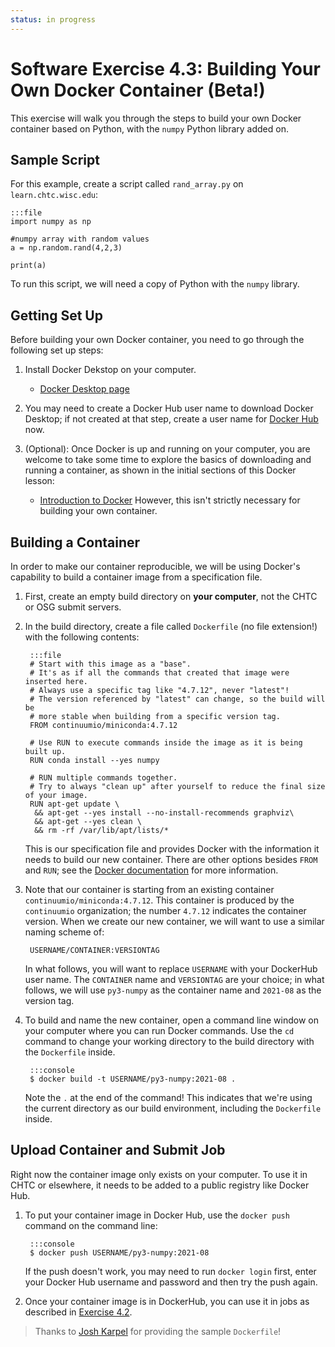 ```yaml
---
status: in progress
---
```


<style type="text/css"> pre em { font-style: normal; background-color: yellow; } pre strong { font-style: normal; font-weight: bold; color: #008; } </style>

Software Exercise 4.3: Building Your Own Docker Container (Beta!)
====================================

This exercise will walk you through the steps to build your own Docker container 
based on Python, with the `numpy` Python library added on. 

Sample Script
-------------------

For this example, create a script called `rand_array.py` on `learn.chtc.wisc.edu`:

	:::file
	import numpy as np

	#numpy array with random values
	a = np.random.rand(4,2,3)

	print(a)

To run this script, we will need a copy of Python with the `numpy` library. 

Getting Set Up
--------------

Before building your own Docker container, you need to go through the following 
set up steps: 

1. Install Docker Dekstop on your computer. 
	* [Docker Desktop page](https://www.docker.com/products/docker-desktop)

2. You may need to create a Docker Hub user name to download Docker Desktop; if not 
created at that step, create a user name for [Docker Hub](https://hub.docker.com/) now.

3. (Optional): Once Docker is up and running on your computer, you are welcome to take 
some time to explore the basics of downloading and running a container, as shown in 
the initial sections of this Docker lesson:
	* [Introduction to Docker](https://christinalk.github.io/docker-introduction/)
	However, this isn't strictly necessary for building your own container. 

Building a Container
--------------------

In order to make our container reproducible, we will be using Docker's capability 
to build a container image from a specification file.  

1. First, create an empty build directory on **your computer**, not the CHTC or OSG submit 
servers. 

2. In the build directory, create a file called `Dockerfile` (no file extension!) with 
the following contents: 

		:::file
		# Start with this image as a "base".
		# It's as if all the commands that created that image were inserted here.
		# Always use a specific tag like "4.7.12", never "latest"!
		# The version referenced by "latest" can change, so the build will be 
		# more stable when building from a specific version tag. 
		FROM continuumio/miniconda:4.7.12

		# Use RUN to execute commands inside the image as it is being built up.
		RUN conda install --yes numpy

		# RUN multiple commands together.
		# Try to always "clean up" after yourself to reduce the final size of your image.
		RUN apt-get update \
		 && apt-get --yes install --no-install-recommends graphviz\
		 && apt-get --yes clean \
		 && rm -rf /var/lib/apt/lists/*

	This is our specification file and provides Docker with the information it needs 
	to build our new container. There are other options besides `FROM` and `RUN`; see 
	the [Docker documentation](https://docs.docker.com/engine/reference/builder/) for more information. 

3. Note that our container is starting from an existing container 
`continuumio/miniconda:4.7.12`. This container is produced by the `continuumio` 
organization; the number `4.7.12` indicates the container version. When we create our 
new container, we will want to use a similar naming scheme of: 

		USERNAME/CONTAINER:VERSIONTAG

	In what follows, you will want to replace `USERNAME` with your DockerHub user name. 
	The `CONTAINER` name and `VERSIONTAG` are your choice; in what follows, we will 
	use `py3-numpy` as the container name and `2021-08` as the version tag. 

4. To build and name the new container, open a command line window on your computer 
where you can run Docker commands. Use the `cd` command to change your working directory 
to the build directory with the `Dockerfile` inside. 

		:::console
		$ docker build -t USERNAME/py3-numpy:2021-08 .
		
	Note the `.` at the end of the command! This indicates that we're using the current 
	directory as our build environment, including the `Dockerfile` inside. 

Upload Container and Submit Job
-------------------------------

Right now the container image only exists on your computer. To use it in CHTC or 
elsewhere, it needs to be added to a public registry like Docker Hub. 

1. To put your container image in Docker Hub, use the `docker push` command on the 
command line:

		:::console
		$ docker push USERNAME/py3-numpy:2021-08

	If the push doesn't work, you may need to run `docker login` first, enter your 
	Docker Hub username and password and then try the push again. 

2. Once your container image is in DockerHub, you can use it in jobs as described 
in [Exercise 4.2](../part4-ex2-docker). 

> Thanks to [Josh Karpel](https://github.com/JoshKarpel/osg-school-example-dockerfile) for 
providing the sample `Dockerfile`!
